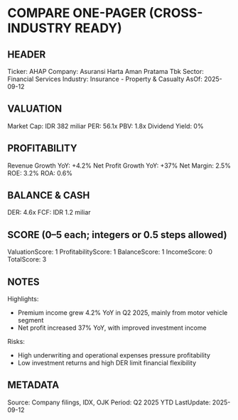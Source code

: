 # COMPARE ONE-PAGER (CROSS-INDUSTRY READY)

## HEADER
Ticker: AHAP
Company: Asuransi Harta Aman Pratama Tbk
Sector: Financial Services
Industry: Insurance - Property & Casualty
AsOf: 2025-09-12

## VALUATION
Market Cap: IDR 382 miliar
PER: 56.1x
PBV: 1.8x
Dividend Yield: 0%

## PROFITABILITY
Revenue Growth YoY: +4.2%
Net Profit Growth YoY: +37%
Net Margin: 2.5%
ROE: 3.2%
ROA: 0.6%

## BALANCE & CASH
DER: 4.6x
FCF: IDR 1.2 miliar

## SCORE (0–5 each; integers or 0.5 steps allowed)
ValuationScore: 1
ProfitabilityScore: 1
BalanceScore: 1
IncomeScore: 0
TotalScore: 3

## NOTES
Highlights:
- Premium income grew 4.2% YoY in Q2 2025, mainly from motor vehicle segment
- Net profit increased 37% YoY, with improved investment income

Risks:
- High underwriting and operational expenses pressure profitability
- Low investment returns and high DER limit financial flexibility

## METADATA
Source: Company filings, IDX, OJK
Period: Q2 2025 YTD
LastUpdate: 2025-09-12